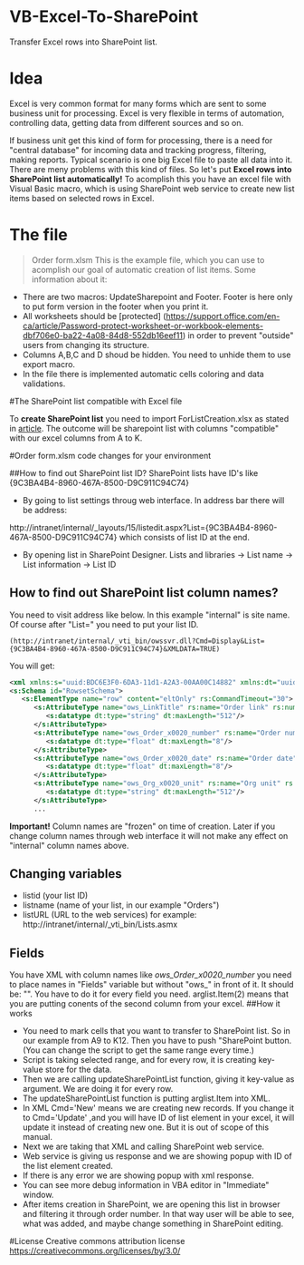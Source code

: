 # VB-Excel-To-SharePoint
Transfer Excel rows into SharePoint list.
# Idea
Excel is very common format for many forms which are sent to some business unit for processing.
Excel is very flexible in terms of automation, controlling data, getting data from different sources and so on.

If business unit get this kind of form for processing, there is a need for "central database" for incoming data and tracking progress, filtering, making reports. Typical scenario is one big Excel file to paste all data into it. There are meny problems with this kind of files.
So let's put **Excel rows into SharePoint list automatically!**
To acomplish this you have an excel file with Visual Basic macro, which is using SharePoint web service to create new list items based on selected rows in Excel.

# The file
>Order form.xlsm
This is the example file, which you can use to acomplish our goal of automatic creation of list items.
Some information about it:
* There are two macros: UpdateSharepoint and Footer. Footer is here only to put form version in the footer when you print it.
* All worksheets should be [protected] (https://support.office.com/en-ca/article/Password-protect-worksheet-or-workbook-elements-dbf706e0-ba22-4a08-84d8-552db16eef11) in order to prevent "outside" users from changing its structure.
* Columns A,B,C and D shoud be hidden. You need to unhide them to use export macro.
* In the file there is implemented automatic cells coloring and data validations.

#The SharePoint list compatible with Excel file

To **create SharePoint list** you need to import ForListCreation.xlsx as stated in [article](https://support.office.com/en-ca/article/Create-a-list-based-on-a-spreadsheet-380cfeb5-6e14-438e-988a-c2b9bea574fa). The outcome will be sharepoint list with columns "compatible" with our excel columns from A to K.

#Order form.xlsm code changes for your environment

##How to find out SharePoint list ID?
SharePoint lists have ID's like {9C3BA4B4-8960-467A-8500-D9C911C94C74}

* By going to list settings throug web interface. In address bar there will be address:

http://intranet/internal/_layouts/15/listedit.aspx?List={9C3BA4B4-8960-467A-8500-D9C911C94C74}
which consists of list ID at the end.

* By opening list in SharePoint Designer. Lists and libraries -> List name -> List information -> List ID

## How to find out SharePoint list column names?
You need to visit address like below. In this example "internal" is site name. Of course after "List=" you need to put your list ID.

```
(http://intranet/internal/_vti_bin/owssvr.dll?Cmd=Display&List={9C3BA4B4-8960-467A-8500-D9C911C94C74}&XMLDATA=TRUE)
```

You will get:
```xml
<xml xmlns:s="uuid:BDC6E3F0-6DA3-11d1-A2A3-00AA00C14882" xmlns:dt="uuid:C2F41010-65B3-11d1-A29F-00AA00C14882" xmlns:rs="urn:schemas-microsoft-com:rowset" xmlns:z="#RowsetSchema">
<s:Schema id="RowsetSchema">
   <s:ElementType name="row" content="eltOnly" rs:CommandTimeout="30">
      <s:AttributeType name="ows_LinkTitle" rs:name="Order link" rs:number="1">
         <s:datatype dt:type="string" dt:maxLength="512"/>
      </s:AttributeType>
      <s:AttributeType name="ows_Order_x0020_number" rs:name="Order number" rs:number="2">
         <s:datatype dt:type="float" dt:maxLength="8"/>
      </s:AttributeType>
      <s:AttributeType name="ows_Order_x0020_date" rs:name="Order date" rs:number="3">
         <s:datatype dt:type="float" dt:maxLength="8"/>
      </s:AttributeType>
      <s:AttributeType name="ows_Org_x0020_unit" rs:name="Org unit" rs:number="4">
         <s:datatype dt:type="string" dt:maxLength="512"/>
      </s:AttributeType>
	  ...
```
**Important!** Column names are "frozen" on time of creation. Later if you change column names through web interface it will not make any effect on "internal" column names above.

## Changing variables
* listid (your list ID)
* listname (name of your list, in our example "Orders")
* listURL (URL to the web services) for example: http://intranet/internal/_vti_bin/Lists.asmx
## Fields
You have XML with column names like *ows_Order_x0020_number* you need to place names in "Fields" variable but without "ows_" in front of it. It should be: "<Field Name='Order_x0020_number'>". 
You have to do it for every field you need.
arglist.Item(2) means that you are putting conents of the second column from your excel.
##How it works
- You need to mark cells that you want to transfer to SharePoint list. So in our example from A9 to K12. Then you have to push "SharePoint button. (You can change the script to get the same range every time.)
- Script is taking selected range, and for every row, it is creating key-value store for the data.
- Then we are calling updateSharePointList function, giving it key-value as argument. We are doing it for every row.
- The updateSharePointList function is putting arglist.Item into XML.
- In XML Cmd='New' means we are creating new records. If you change it to Cmd='Update' ,and you will have ID of list element in your excel, it will update it instead of creating new one. But it is out of scope of this manual.
- Next we are taking that XML and calling SharePoint web service.
- Web service is giving us response and we are showing popup with ID of the list element created.
- If there is any error we are showing popup with xml response.
- You can see more debug information in VBA editor in "Immediate" window.
- After items creation in SharePoint, we are opening this list in browser and filtering it through order number. In that way user will be able to see, what was added, and maybe change something in SharePoint editing.

#License
Creative commons attribution license
https://creativecommons.org/licenses/by/3.0/
